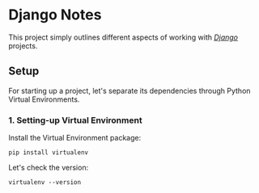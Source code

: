 # Django Notes
This project simply outlines different aspects of working with [*Django*](https://www.djangoproject.com/) projects.


## Setup
For starting up a project, let's separate its dependencies through Python Virtual Environments.

### 1. Setting-up Virtual Environment

Install the Virtual Environment package:
```
pip install virtualenv
```

Let's check the version:
```
virtualenv --version
```



